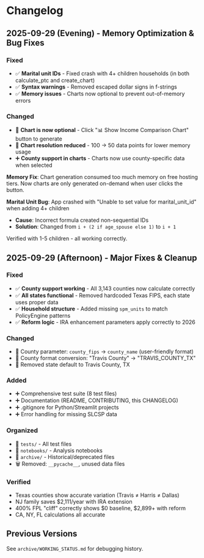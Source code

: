 # Changelog

## 2025-09-29 (Evening) - Memory Optimization & Bug Fixes

### Fixed
- ✅ **Marital unit IDs** - Fixed crash with 4+ children households (in both calculate_ptc and create_chart)
- ✅ **Syntax warnings** - Removed escaped dollar signs in f-strings
- ✅ **Memory issues** - Charts now optional to prevent out-of-memory errors

### Changed
- 🔄 **Chart is now optional** - Click "📊 Show Income Comparison Chart" button to generate
- 🔄 **Chart resolution reduced** - 100 → 50 data points for lower memory usage
- ➕ **County support in charts** - Charts now use county-specific data when selected

**Memory Fix**: Chart generation consumed too much memory on free hosting tiers. Now charts are only generated on-demand when user clicks the button.

**Marital Unit Bug**: App crashed with "Unable to set value for marital_unit_id" when adding 4+ children
- **Cause**: Incorrect formula created non-sequential IDs
- **Solution**: Changed from `i + (2 if age_spouse else 1)` to `i + 1`

Verified with 1-5 children - all working correctly.

## 2025-09-29 (Afternoon) - Major Fixes & Cleanup

### Fixed
- ✅ **County support working** - All 3,143 counties now calculate correctly
- ✅ **All states functional** - Removed hardcoded Texas FIPS, each state uses proper data
- ✅ **Household structure** - Added missing `spm_units` to match PolicyEngine patterns
- ✅ **Reform logic** - IRA enhancement parameters apply correctly to 2026

### Changed
- 🔄 County parameter: `county_fips` → `county_name` (user-friendly format)
- 🔄 County format conversion: "Travis County" → "TRAVIS_COUNTY_TX" 
- 🔄 Removed state default to Travis County, TX

### Added
- ➕ Comprehensive test suite (8 test files)
- ➕ Documentation (README, CONTRIBUTING, this CHANGELOG)
- ➕ .gitignore for Python/Streamlit projects
- ➕ Error handling for missing SLCSP data

### Organized
- 📁 `tests/` - All test files
- 📁 `notebooks/` - Analysis notebooks  
- 📁 `archive/` - Historical/deprecated files
- 🗑️ Removed: `__pycache__`, unused data files

### Verified
- Texas counties show accurate variation (Travis ≠ Harris ≠ Dallas)
- NJ family saves $2,111/year with IRA extension
- 400% FPL "cliff" correctly shows $0 baseline, $2,899+ with reform
- CA, NY, FL calculations all accurate

## Previous Versions

See `archive/WORKING_STATUS.md` for debugging history.
